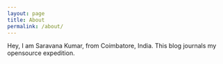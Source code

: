 ```yaml
---
layout: page
title: About
permalink: /about/
---
```


Hey, I am Saravana Kumar, from Coimbatore, India.
This blog journals my opensource expedition.
